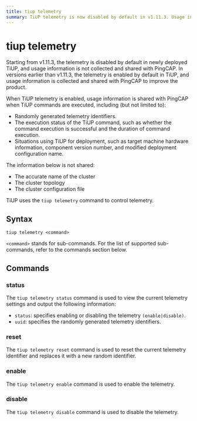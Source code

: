 ```yaml
---
title: tiup telemetry
summary: TiUP telemetry is now disabled by default in v1.11.3. Usage information is not collected or shared with PingCAP. When enabled, it shares telemetry identifiers and command execution status. It does not share cluster details. Use 'tiup telemetry' command to control telemetry with sub-commands like status, reset, enable, and disable.
---
```


# tiup telemetry

Starting from v1.11.3, the telemetry is disabled by default in newly deployed TiUP, and usage information is not collected and shared with PingCAP. In versions earlier than v1.11.3, the telemetry is enabled by default in TiUP, and usage information is collected and shared with PingCAP to improve the product.

When TiUP telemetry is enabled, usage information is shared with PingCAP when TiUP commands are executed, including (but not limited to):

- Randomly generated telemetry identifiers.
- The execution status of the TiUP command, such as whether the command execution is successful and the duration of command execution.
- Situations using TiUP for deployment, such as target machine hardware information, component version number, and modified deployment configuration name.

The information below is not shared:

- The accurate name of the cluster
- The cluster topology
- The cluster configuration file

TiUP uses the `tiup telemetry` command to control telemetry.

## Syntax

```shell
tiup telemetry <command>
```

`<command>` stands for sub-commands. For the list of supported sub-commands, refer to the commands section below.

## Commands

### status

The `tiup telemetry status` command is used to view the current telemetry settings and output the following information:

- `status`: specifies enabling or disabling the telemetry `(enable|disable)`.
- `uuid`: specifies the randomly generated telemetry identifiers.

### reset

The `tiup telemetry reset` command is used to reset the current telemetry identifier and replaces it with a new random identifier.

### enable

The `tiup telemetry enable` command is used to enable the telemetry.

### disable

The `tiup telemetry disable` command is used to disable the telemetry.
